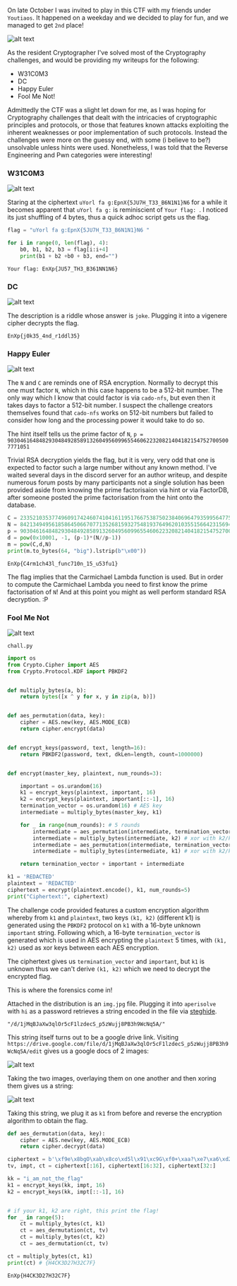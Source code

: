 On late October I was invited to play in this CTF with my friends under `Youtiaos`. It happened on a weekday and we decided to play for fun, and we managed to get `2nd` place!

![alt text](images/scoreboard.png)

As the resident Cryptographer I've solved most of the Cryptography challenges, and would be providing my writeups for the following:
- W31C0M3
- DC
- Happy Euler
- Fool Me Not!

Admittedly the CTF was a slight let down for me, as I was hoping for Cryptography challenges that dealt with the intricacies of cryptographic principles and protocols, or those that features known attacks exploiting the inherent weaknesses or poor implementation of such protocols. Instead the challenges were more on the guessy end, with some (i believe to be?) unsolvable unless hints were used. Nonetheless, I was told that the Reverse Engineering and Pwn categories were interesting!

### W31C0M3

![alt text](images/welcome.png)

Staring at the ciphertext `uYorl fa g:EpnX{5JU7H_T33_B6N1N1}N6` for a while it becomes apparent that `uYorl fa g:` is reminiscient of `Your flag: `. I noticed its just shuffling of 4 bytes, thus a quick adhoc script gets us the flag.

```py
flag = "uYorl fa g:EpnX{5JU7H_T33_B6N1N1}N6 "

for i in range(0, len(flag), 4):
    b0, b1, b2, b3 = flag[i:i+4]
    print(b1 + b2 +b0 + b3, end="")
```
`Your flag: EnXp{JU57_TH3_B361NN1N6}`

### DC

![alt text](images/DC.png)

The description is a riddle whose answer is `joke`. Plugging it into a vigenere cipher decrypts the flag.

`EnXp{j0k35_4nd_r1ddl35}`

### Happy Euler

![alt text](images/happyeuler.png)

The `N` and `C` are reminds one of RSA encryption. Normally to decrypt this one must factor `N`, which in this case happens to be a 512-bit number. The only way which I know that could factor is via `cado-nfs`, but even then it takes days to factor a 512-bit number. I suspect the challenge creators themselves found that `cado-nfs` works on 512-bit numbers but failed to consider how long and the processing power it would take to do so.

The hint itself tells us the prime factor of `N`, `p = 90304616484829304849285891326049560996554606223208214041821547527005007771051`

Trivial RSA decryption yields the flag, but it is very, very odd that one is expected to factor such a large number without any known method. I've waited several days in the discord server for an author writeup, and despite numerous forum posts by many participants not a single solution has been provided aside from knowing the prime factorisaion via hint or via FactorDB, after someone posted the prime factorisation from the hint onto the database.

```py
C = 2335210353774960917424607410416119517667538750238406964793599564775738940317348136027395629591291707979569781774836200454531228824722178758530454221179573
N = 8421349495618586450667077135268159327548193764962010355156642315694830484084869495533730213022077296266155178741797453626381857225277332067246863487708911
p = 90304616484829304849285891326049560996554606223208214041821547527005007771051
d = pow(0x10001, -1, (p-1)*(N//p-1))
m = pow(C,d,N)
print(m.to_bytes(64, "big").lstrip(b"\x00"))
```
`EnXp{C4rm1ch43l_func710n_15_u53fu1}`

The flag implies that the Carmichael Lambda function is used. But in order to compute the Carmichael Lambda you need to first know the prime factorisation of `N`! And at this point you might as well perform standard RSA decryption. :P

### Fool Me Not

![alt text](images/foolmenot.png)

`chall.py`
```py
import os
from Crypto.Cipher import AES
from Crypto.Protocol.KDF import PBKDF2


def multiply_bytes(a, b):
    return bytes([x ^ y for x, y in zip(a, b)])


def aes_permutation(data, key):
    cipher = AES.new(key, AES.MODE_ECB)
    return cipher.encrypt(data)


def encrypt_keys(password, text, length=16):
    return PBKDF2(password, text, dkLen=length, count=1000000)


def encrypt(master_key, plaintext, num_rounds=3):

    important = os.urandom(16)
    k1 = encrypt_keys(plaintext, important, 16)
    k2 = encrypt_keys(plaintext, important[::-1], 16)
    termination_vector = os.urandom(16) # AES key
    intermediate = multiply_bytes(master_key, k1)

    for _ in range(num_rounds): # 5 rounds
        intermediate = aes_permutation(intermediate, termination_vector)
        intermediate = multiply_bytes(intermediate, k2) # xor with k2/k1
        intermediate = aes_permutation(intermediate, termination_vector)
        intermediate = multiply_bytes(intermediate, k1) # xor with k2/k1

    return termination_vector + important + intermediate

k1 = 'REDACTED'
plaintext = 'REDACTED'
ciphertext = encrypt(plaintext.encode(), k1, num_rounds=5)
print("Ciphertext:", ciphertext)
```

The challenge code provided features a custom encryption algorithm whereby from `k1` and `plaintext`, two keys `(k1, k2)` (different k1) is generated using the `PBKDF2` protocol on `k1` with a 16-byte unknown `important` string. Following which, a 16-byte `termination_vector` is generated which is used in AES encrypting the `plaintext` 5 times, with `(k1, k2)` used as xor keys between each AES encryption.

The ciphertext gives us `termination_vector` and `important`, but `k1` is unknown thus we can't derive `(k1, k2)` which we need to decrypt the encrypted flag.

This is where the forensics come in!

Attached in the distribution is an `img.jpg` file. Plugging it into `aperisolve` with `hi` as a password retrieves a string encoded in the file via [steghide](https://steghide.sourceforge.net/).

`"/d/1jMqBJaXw3qlOr5cF1lzdecS_p5zWujj8PB3h9WcNq5A/"`

This string itself turns out to be a google drive link. Visiting `https://drive.google.com/file/d/1jMqBJaXw3qlOr5cF1lzdecS_p5zWujj8PB3h9WcNq5A/edit` gives us a google docs of 2 images:

![alt text](images/blee.png)

Taking the two images, overlaying them on one another and then xoring them gives us a string:

![alt text](images/image.png)

Taking this string, we plug it as `k1` from before and reverse the encryption algorithm to obtain the flag.

```py
def aes_dermutation(data, key):
    cipher = AES.new(key, AES.MODE_ECB)
    return cipher.decrypt(data)

ciphertext = b'\xf9e\x8bgO\xab\x8co\xd5l\x91\xc9G\xf0+\xaa?\xe7\xa6\xd2\xa1\xc9:)\xef\xd0\xdd\x9a\xd5\xe8y/\xf70\xb2IM\xf2\x1a\x80\x1b\xb1\xea\xca\x1a\xecw\xb0'
tv, impt, ct = ciphertext[:16], ciphertext[16:32], ciphertext[32:]

kk = "i_am_not_the_flag"
k1 = encrypt_keys(kk, impt, 16)
k2 = encrypt_keys(kk, impt[::-1], 16)


# if your k1, k2 are right, this print the flag!
for _ in range(5):
    ct = multiply_bytes(ct, k1)
    ct = aes_dermutation(ct, tv)
    ct = multiply_bytes(ct, k2)
    ct = aes_dermutation(ct, tv)

ct = multiply_bytes(ct, k1)
print(ct) # {H4CK3D27H32C7F}
```
`EnXp{H4CK3D27H32C7F}`
